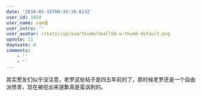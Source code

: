 ```yaml
---
date: '2018-05-15T00:30:30.813Z'
user_id: 1014
user_name: sam金
user_intro: ''
user_avatar: /static/upload/thumb/small50-u-thumb-default.png
upvote: 11
downvote: 0
comments:
    - ''
    - ''
---
```


其实葱友们似乎没注意，老罗这些帖子是四五年前的了，那时候老罗还是一个自由派愤青，现在被挖出来道歉真是蛮讽刺的。
